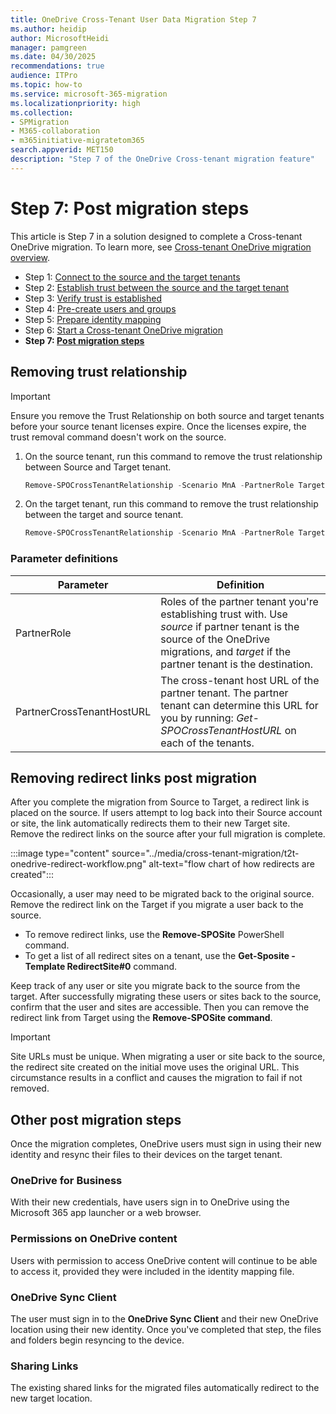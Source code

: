 ```yaml
---
title: OneDrive Cross-Tenant User Data Migration Step 7
ms.author: heidip
author: MicrosoftHeidi
manager: pamgreen
ms.date: 04/30/2025
recommendations: true
audience: ITPro
ms.topic: how-to
ms.service: microsoft-365-migration
ms.localizationpriority: high
ms.collection: 
- SPMigration
- M365-collaboration
- m365initiative-migratetom365
search.appverid: MET150
description: "Step 7 of the OneDrive Cross-tenant migration feature"
---
```

# Step 7:  Post migration steps

This article is Step 7 in a solution designed to complete a Cross-tenant OneDrive migration. To learn more, see [Cross-tenant OneDrive migration overview](cross-tenant-onedrive-migration.md).

- Step 1: [Connect to the source and the target tenants](cross-tenant-onedrive-migration-step1.md)
- Step 2: [Establish trust between the source and the target tenant](cross-tenant-onedrive-migration-step2.md)
- Step 3: [Verify trust is established](cross-tenant-onedrive-migration-step3.md)
- Step 4: [Pre-create users and groups](cross-tenant-onedrive-migration-step4.md)  
- Step 5: [Prepare identity mapping](cross-tenant-onedrive-migration-step5.md)
- Step 6: [Start a Cross-tenant OneDrive migration](cross-tenant-onedrive-migration-step6.md)
- **Step 7: [Post migration steps](cross-tenant-onedrive-migration-step7.md)**

## Removing trust relationship

> [!IMPORTANT]
> Ensure you remove the Trust Relationship on both source and target tenants before your source tenant licenses expire. Once the licenses expire, the trust removal command doesn't work on the source.

1. On the source tenant, run this command to remove the trust relationship between Source and Target tenant.

   ```powershell
   Remove-SPOCrossTenantRelationship -Scenario MnA -PartnerRole Target -PartnerCrossTenantHostUrl <TARGETCrossTenantHostUrl>
   ```

2. On the target tenant, run this command to remove the trust relationship between the target and source tenant.

   ```powershell
   Remove-SPOCrossTenantRelationship -Scenario MnA -PartnerRole Target -PartnerCrossTenantHostUrl <TARGETCrossTenantHostUrl>
   ```

### Parameter definitions

|Parameter                 |Definition |
|--------------------------|-----------|
|PartnerRole               |Roles of the partner tenant you're establishing trust with. Use *source* if partner tenant is the source of the OneDrive migrations, and *target* if the partner tenant is the destination. |
|PartnerCrossTenantHostURL |The cross-tenant host URL of the partner tenant. The partner tenant can determine this URL for you by running: *Get-SPOCrossTenantHostURL* on each of the tenants. |

## Removing redirect links post migration
 
After you complete the migration from Source to Target, a redirect link is placed on the source. If users attempt to log back into their Source account or site, the link automatically redirects them to their new Target site. Remove the redirect links on the source after your full migration is complete.

:::image type="content" source="../media/cross-tenant-migration/t2t-onedrive-redirect-workflow.png" alt-text="flow chart of how redirects are created":::
 
Occasionally, a user may need to be migrated back to the original source. Remove the redirect link on the Target if you migrate a user back to the source.

- To remove redirect links, use the **Remove-SPOSite** PowerShell command.
- To get a list of all redirect sites on a tenant,  use the **Get-Sposite -Template RedirectSite#0** command.

Keep track of any user or site you migrate back to the source from the target. After successfully migrating these users or sites back to the source, confirm that the user and sites are accessible. Then you can remove the redirect link from Target using the **Remove-SPOSite command**.

>[!Important]
>Site URLs must be unique. When migrating a user or site back to the source, the redirect site created on the initial move uses the original URL. This circumstance results in a conflict and causes the migration to fail if not removed.

## Other post migration steps

Once the migration completes, OneDrive users must sign in using their new identity and resync their files to their devices on the target tenant.

### OneDrive for Business

With their new credentials, have users sign in to OneDrive using the Microsoft 365 app launcher or a web browser.

### Permissions on OneDrive content

Users with permission to access OneDrive content will continue to be able to access it, provided they were included in the identity mapping file.

### OneDrive Sync Client

The user must sign in to the **OneDrive Sync Client** and their new OneDrive location using their new identity. Once you've completed that step, the files and folders begin resyncing to the device.

### Sharing Links

The existing shared links for the migrated files automatically redirect to the new target location.
